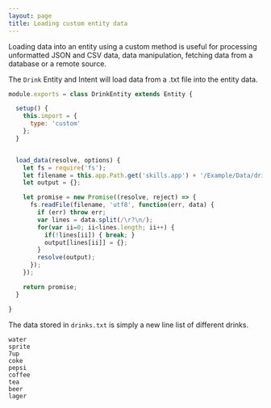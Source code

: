 ```yaml
---
layout: page
title: Loading custom entity data
---
```


Loading data into an entity using a custom method is useful for processing unformatted JSON and CSV data, data manipulation, fetching data from a database or a remote source.

The `Drink` Entity and Intent will load data from a .txt file into the entity data.

~~~javascript
module.exports = class DrinkEntity extends Entity {

  setup() {
    this.import = {
      type: 'custom'
    };
  }


  load_data(resolve, options) {
    let fs = require('fs');
    let filename = this.app.Path.get('skills.app') + '/Example/Data/drinks.txt';
    let output = {};

    let promise = new Promise((resolve, reject) => {
      fs.readFile(filename, 'utf8', function(err, data) {
        if (err) throw err;
        var lines = data.split(/\r?\n/);
        for(var ii=0; ii<lines.length; ii++) {
          if(!lines[ii]) { break; }
          output[lines[ii]] = {};
        }
        resolve(output);
      });
    });

    return promise;
  }

}
~~~

The data stored in `drinks.txt` is simply a new line list of different drinks.

~~~
water
sprite
7up
coke
pepsi
coffee
tea
beer
lager
~~~